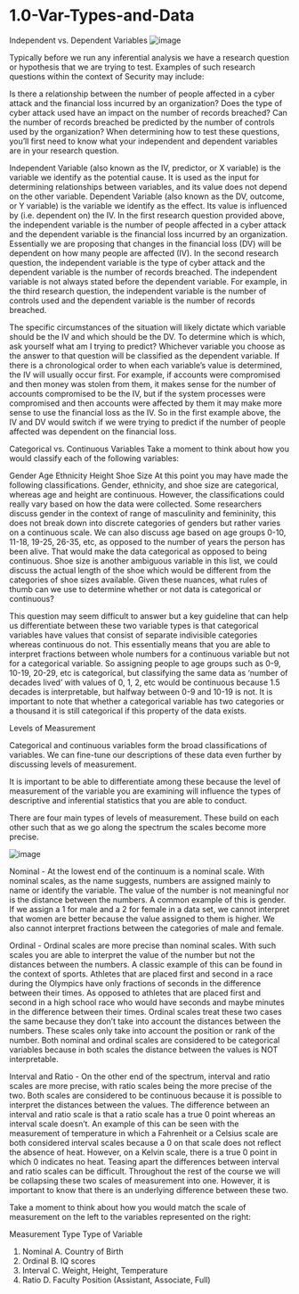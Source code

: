 # 1.0-Var-Types-and-Data

Independent vs. Dependent Variables
![image](https://github.com/Xnrrrrrr/1.0-Var-Types-and-Data/assets/133546385/427f1b6b-eb35-4cf1-a495-54d259473943)


Typically before we run any inferential analysis we have a research question or hypothesis that we are trying to test. Examples of such research questions within the context of Security may include:

Is there a relationship between the number of people affected in a cyber attack and the financial loss incurred by an organization?
Does the type of cyber attack used have an impact on the number of records breached?
Can the number of records breached be predicted by the number of controls used by the organization?
When determining how to test these questions, you’ll first need to know what your independent and dependent variables are in your research question.

Independent Variable (also known as the IV, predictor, or X variable) is the variable we identify as the potential cause. It is used as the input for determining relationships between variables, and its value does not depend on the other variable.
Dependent Variable (also known as the DV, outcome, or Y variable) is the variable we identify as the effect. Its value is influenced by (i.e. dependent on) the IV.
In the first research question provided above, the independent variable is the number of people affected in a cyber attack and the dependent variable is the financial loss incurred by an organization. Essentially we are proposing that changes in the financial loss (DV) will be dependent on how many people are affected (IV). In the second research question, the independent variable is the type of cyber attack and the dependent variable is the number of records breached. The independent variable is not always stated before the dependent variable. For example, in the third research question, the independent variable is the number of controls used and the dependent variable is the number of records breached.

The specific circumstances of the situation will likely dictate which variable should be the IV and which should be the DV. To determine which is which, ask yourself what am I trying to predict? Whichever variable you choose as the answer to that question will be classified as the dependent variable. If there is a chronological order to when each variable’s value is determined, the IV will usually occur first. For example, if accounts were compromised and then money was stolen from them, it makes sense for the number of accounts compromised to be the IV, but if the system processes were compromised and then accounts were affected by them it may make more sense to use the financial loss as the IV. So in the first example above, the IV and DV would switch if we were trying to predict if the number of people affected was dependent on the financial loss.

Categorical vs. Continuous Variables
Take a moment to think about how you would classify each of the following variables:

Gender
Age
Ethnicity
Height
Shoe Size
At this point you may have made the following classifications. Gender, ethnicity, and shoe size are categorical, whereas age and height are continuous. However, the classifications could really vary based on how the data were collected. Some researchers discuss gender in the context of range of masculinity and femininity, this does not break down into discrete categories of genders but rather varies on a continuous scale. We can also discuss age based on age groups 0-10, 11-18, 19-25, 26-35, etc, as opposed to the number of years the person has been alive. That would make the data categorical as opposed to being continuous. Shoe size is another ambiguous variable in this list, we could discuss the actual length of the shoe which would be different from the categories of shoe sizes available. Given these nuances, what rules of thumb can we use to determine whether or not data is categorical or continuous?

This question may seem difficult to answer but a key guideline that can help us differentiate between these two variable types is that categorical variables have values that consist of separate indivisible categories whereas continuous do not. This essentially means that you are able to interpret fractions between whole numbers for a continuous variable but not for a categorical variable. So assigning people to age groups such as 0-9, 10-19, 20-29, etc is categorical, but classifying the same data as ‘number of decades lived’ with values of 0, 1, 2, etc would be continuous because 1.5 decades is interpretable, but halfway between 0-9 and 10-19 is not. It is important to note that whether a categorical variable has two categories or a thousand it is still categorical if this property of the data exists.

Levels of Measurement

Categorical and continuous variables form the broad classifications of variables. We can fine-tune our descriptions of these data even further by discussing levels of measurement.

It is important to be able to differentiate among these because the level of measurement of the variable you are examining will influence the types of descriptive and inferential statistics that you are able to conduct.

There are four main types of levels of measurement. These build on each other such that as we go along the spectrum the scales become more precise.

![image](https://github.com/Xnrrrrrr/1.0-Var-Types-and-Data/assets/133546385/f5e518e6-b218-4f0c-9bae-f5207d499bc5)

Nominal - At the lowest end of the continuum is a nominal scale. With nominal scales, as the name suggests, numbers are assigned mainly to name or identify the variable. The value of the number is not meaningful nor is the distance between the numbers. A common example of this is gender. If we assign a 1 for male and a 2 for female in a data set, we cannot interpret that women are better because the value assigned to them is higher. We also cannot interpret fractions between the categories of male and female.

Ordinal - Ordinal scales are more precise than nominal scales. With such scales you are able to interpret the value of the number but not the distances between the numbers. A classic example of this can be found in the context of sports. Athletes that are placed first and second in a race during the Olympics have only fractions of seconds in the difference between their times. As opposed to athletes that are placed first and second in a high school race who would have seconds and maybe minutes in the difference between their times. Ordinal scales treat these two cases the same because they don’t take into account the distances between the numbers. These scales only take into account the position or rank of the number. Both nominal and ordinal scales are considered to be categorical variables because in both scales the distance between the values is NOT interpretable.

Interval and Ratio - On the other end of the spectrum, interval and ratio scales are more precise, with ratio scales being the more precise of the two. Both scales are considered to be continuous because it is possible to interpret the distances between the values. The difference between an interval and ratio scale is that a ratio scale has a true 0 point whereas an interval scale doesn’t. An example of this can be seen with the measurement of temperature in which a Fahrenheit or a Celsius scale are both considered interval scales because a 0 on that scale does not reflect the absence of heat. However, on a Kelvin scale, there is a true 0 point in which 0 indicates no heat. Teasing apart the differences between interval and ratio scales can be difficult. Throughout the rest of the course we will be collapsing these two scales of measurement into one. However, it is important to know that there is an underlying difference between these two.


Take a moment to think about how you would match the scale of measurement on the left to the variables represented on the right:

Measurement Type	Type of Variable
1. Nominal	A. Country of Birth
2. Ordinal	B. IQ scores
3. Interval	C. Weight, Height, Temperature
4. Ratio	D. Faculty Position (Assistant, Associate, Full)
 

 

